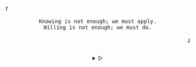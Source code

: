 <p align="left"><b><samp>「</samp></b></p>
  <p align="center">
    <samp>
      Knowing is not enough; we must apply.<br>
      Willing is not enough; we must do.<br>
    </samp>
  </p>
<p align="right"><b><samp>」</samp></b></p>

<br>

<details align="center">

<summary>
  &#9655;
</summary>
  
<h2></h2><br>
<p align="center">
  <samp>
    ![](https://visitor-badge.laobi.icu/badge?page_id=sxnkr.readme)
  </samp>
</p>


<p align="center">
  <samp>
    []
  </samp>
</p>
<h2></h2><br> 

</details>
